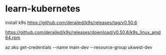 # learn-kubernetes

install k9s
https://github.com/derailed/k9s/releases/tag/v0.50.6

https://github.com/derailed/k9s/releases/download/v0.50.6/k9s_linux_amd64.rpm


az aks get-credentials --name main-dev --resource-group ukwest-dev